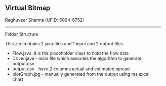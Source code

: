 Virtual Bitmap
----

Raghuveer Sharma (UFID: 5094-6752)

---
Folder Structure

This zip contains 2 java files and 1 input and 2 output files

- Flow.java: it is the placeholder class to hold the flow data
- Driver.java - main file which executes the algorithm to generate output.csv
- output.csv - have 2 columns actual and estimated spread
- plotGraph.jpg - manually generated from the output using ms excel chart